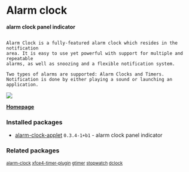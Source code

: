 # Alarm clock

__alarm clock panel indicator__

```

Alarm Clock is a fully-featured alarm clock which resides in the notification
area. It is easy to use yet powerful with support for multiple and repeatable
alarms, as well as snoozing and a flexible notification system.

Two types of alarms are supported: Alarm Clocks and Timers.
Notification is done by either playing a sound or launching an
application.

```

[![](https://screenshots.debian.net/thumbnail-with-version/alarm-clock-applet/9001)](https://screenshots.debian.net/screenshot-with-version/alarm-clock-applet/9001)



**[Homepage](http://alarm-clock.pseudoberries.com/)**

### Installed packages

* [alarm-clock-applet](https://packages.debian.org/stretch/alarm-clock-applet) `0.3.4-1+b1` - alarm clock panel indicator

### Related packages

<sub> [alarm-clock](https://packages.debian.org/stretch/alarm-clock) [xfce4-timer-plugin](https://packages.debian.org/stretch/xfce4-timer-plugin) [gtimer](https://packages.debian.org/stretch/gtimer) [stopwatch](https://packages.debian.org/stretch/stopwatch) [dclock](https://packages.debian.org/stretch/dclock)  </sub>
